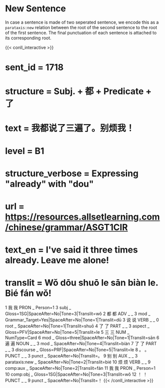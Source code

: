 # New Sentence 
In case a sentence is made of two seperated sentence, we encode this as a `parataxis:new` relation between the root of the second sentence to the root of the first sentence. The final punctuation of each sentence is attached to its corresponding root.

{{< conll_interactive >}}
# sent_id = 1718
# structure = Subj. + 都 + Predicate + 了
# text = 我都说了三遍了。别烦我！
# level = B1
# structure_verbose = Expressing "already" with "dou"
# url = https://resources.allsetlearning.com/chinese/grammar/ASGT1CIR
# text_en = I've said it three times already. Leave me alone!
# translit = Wǒ dōu shuō le sān biàn le. Bié fán wǒ!
1	我	我	PRON	_	Person=1	3	subj	_	Gloss=1SG|SpaceAfter=No|Tone=3|Translit=wǒ
2	都	都	ADV	_	_	3	mod	_	Grammar_Target=Yes|SpaceAfter=No|Tone=1|Translit=dū
3	说	说	VERB	_	_	0	root	_	SpaceAfter=No|Tone=1|Translit=shuō
4	了	了	PART	_	_	3	aspect	_	Gloss=PFV|SpaceAfter=No|Tone=5|Translit=le
5	三	三	NUM	_	NumType=Card	6	mod	_	Gloss=three|SpaceAfter=No|Tone=1|Translit=sān
6	遍	遍	NOUN	_	_	3	mod	_	SpaceAfter=No|Tone=4|Translit=biàn
7	了	了	PART	_	_	3	discourse	_	Gloss=PRF|SpaceAfter=No|Tone=5|Translit=le
8	。	。	PUNCT	_	_	3	punct	_	SpaceAfter=No|Translit=。
9	别	别	AUX	_	_	3	parataxis:new	_	SpaceAfter=No|Tone=2|Translit=bié
10	烦	烦	VERB	_	_	9	comp:aux	_	SpaceAfter=No|Tone=2|Translit=fán
11	我	我	PRON	_	Person=1	10	comp:obj	_	Gloss=1SG|SpaceAfter=No|Tone=3|Translit=wǒ
12	！	！	PUNCT	_	_	9	punct	_	SpaceAfter=No|Translit=！
{{< /conll_interactive >}}